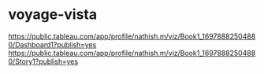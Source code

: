 # voyage-vista
https://public.tableau.com/app/profile/nathish.m/viz/Book1_16978882504880/Dashboard1?publish=yes   
https://public.tableau.com/app/profile/nathish.m/viz/Book1_16978882504880/Story1?publish=yes
